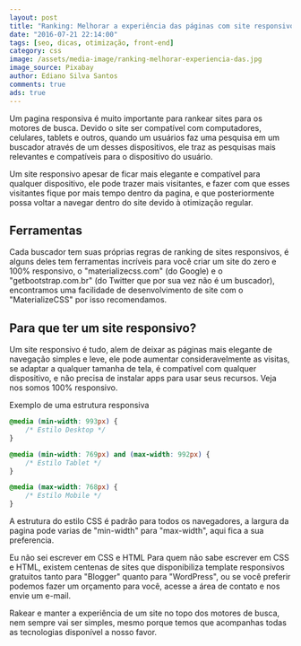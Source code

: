 ```yaml
---
layout: post
title: "Ranking: Melhorar a experiência das páginas com site responsivo"
date: "2016-07-21 22:14:00"
tags: [seo, dicas, otimização, front-end]
category: css
image: /assets/media-image/ranking-melhorar-experiencia-das.jpg
image_source: Pixabay
author: Ediano Silva Santos
comments: true
ads: true
---
```


Um pagina responsiva é muito importante para rankear sites para os motores de busca. Devido o site ser compatível com computadores, celulares, tablets e outros, quando um usuários faz uma pesquisa em um buscador através de um desses dispositivos, ele traz as pesquisas mais relevantes e compatíveis para o dispositivo do usuário.

Um site responsivo apesar de ficar mais elegante e compatível para qualquer dispositivo, ele pode trazer mais visitantes, e fazer com que esses visitantes fique por mais tempo dentro da pagina, e que posteriormente possa voltar a navegar dentro do site devido à otimização regular.

## Ferramentas
Cada buscador tem suas próprias regras de ranking de sites responsivos, é alguns deles tem ferramentas incríveis para você criar um site do zero e 100% responsivo, o "materializecss.com" (do Google) e o "getbootstrap.com.br" (do Twitter que por sua vez não é um buscador), encontramos uma facilidade de desenvolvimento de site com o "MaterializeCSS" por isso recomendamos.

## Para que ter um site responsivo?
Um site responsivo é tudo, alem de deixar as páginas mais elegante de navegação simples e leve, ele pode aumentar consideravelmente as visitas, se adaptar a qualquer tamanha de tela, é compatível com qualquer dispositivo, e não precisa de instalar apps para usar seus recursos. Veja nos somos 100% responsivo.

Exemplo de uma estrutura responsiva

```css
@media (min-width: 993px) {
    /* Estilo Desktop */
}

@media (min-width: 769px) and (max-width: 992px) {
    /* Estilo Tablet */
}

@media (max-width: 768px) {
    /* Estilo Mobile */
}
```

A estrutura do estilo CSS é padrão para todos os navegadores, a largura da pagina pode varias de "min-width" para "max-width", aqui fica a sua preferencia.

Eu não sei escrever em CSS e HTML
Para quem não sabe escrever em CSS e HTML, existem centenas de sites que disponibiliza template responsivos gratuitos tanto para "Blogger" quanto para "WordPress", ou se você preferir podemos fazer um orçamento para você, acesse a área de contato e nos envie um e-mail.

Rakear e manter a experiência de um site no topo dos motores de busca, nem sempre vai ser simples, mesmo porque temos que acompanhas todas as tecnologias disponível a nosso favor.